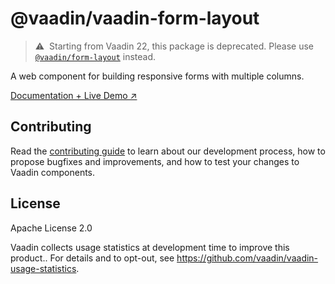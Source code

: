 # @vaadin/vaadin-form-layout

> ⚠️&nbsp; Starting from Vaadin 22, this package is deprecated.
> Please use [`@vaadin/form-layout`](https://www.npmjs.com/package/@vaadin/form-layout) instead.

A web component for building responsive forms with multiple columns.

[Documentation + Live Demo ↗](https://vaadin.com/docs/latest/ds/components/form-layout)

## Contributing

Read the [contributing guide](https://vaadin.com/docs/latest/guide/contributing/overview) to learn about our development process, how to propose bugfixes and improvements, and how to test your changes to Vaadin components.

## License

Apache License 2.0

Vaadin collects usage statistics at development time to improve this product..
For details and to opt-out, see https://github.com/vaadin/vaadin-usage-statistics.
